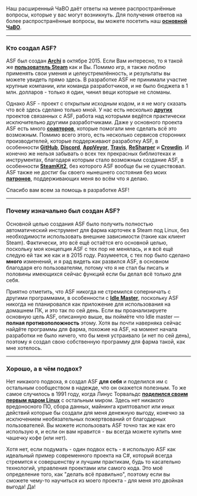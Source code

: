 Наш расширенный ЧаВО даёт ответы на менее распространённые вопросы, которые у вас могут возникнуть. Для получения ответов на более распространённые вопросы, вы можете посетить наш **[основной ЧаВО](https://github.com/JustArchiNET/ArchiSteamFarm/wiki/FAQ)**.

* * *

### Кто создал ASF?

ASF был создан **[Archi](https://github.com/JustArchi)** в октябре 2015. Если Вам интересно, то я такой же **[пользователь Steam](https://steamcommunity.com/profiles/76561198006963719)** как и Вы. Помимо игр, я также люблю применять свои умения и целеустремлённость, и результаты вы можете увидеть прямо здесь. В разработке ASF не принимали участие крупные компании, или команда разработчиков, и не было бюджета в 1 млн. долларов - только я один, чинил вещи которые не сломаны.

Однако ASF - проект с открытым исходным кодом, и я не могу сказать что всё здесь сделано только мной. У нас есть несколько **[других](https://github.com/JustArchiNET?q=ASF-)** проектов связанных с ASF, работа над которыми ведётся практически исключительно другими разработчиками. Даже у основного проекта ASF есть много **[соавторов](https://github.com/JustArchiNET/ArchiSteamFarm/graphs/contributors)**, которые помогали мне сделать всё это возможным. Помимо всего этого, есть несколько сервисов сторонних производителей, которые поддерживают разработку ASF, в особенности **[GitHub](https://github.com)**, **[Discord](https://discordapp.com/open-source)**, **[AppVeyor](https://www.appveyor.com)**, **[Travis](https://travis-ci.com)**, **[ReSharper](https://www.jetbrains.com/resharper)** и **[Crowdin](https://crowdin.com)**. И конечно же нельзя забывать о всех тех прекрасных библиотеках и инструментах, благодаря которым стало возможным создание ASF, в особенности **[SteamKit2](https://github.com/SteamRE/SteamKit)**, без которого ASF вообще бы не существовал. ASF также не достиг бы своего нынешнего состояния без моих **[патронов](https://www.patreon.com/JustArchi)**, поддерживающих меня во всём что я делаю.

Спасибо вам всем за помощь в разработке ASF!

* * *

### Почему изначально был создан ASF?

Основной целью создания ASF было получить полностью автоматический инструмент для фарма карточек в Steam под Linux, без необходимости использовать внешние зависимости (такие как клиент Steam). Фактически, это всё ещё остаётся его основной целью, поскольку моя концепция ASF с тех пор не менялась, и я всё ещё следую ей так же как и в 2015 году. Разумеется, с тех пор было сделано **много** изменений, и я рад видеть как развился ASF, в основном благодаря его пользователям, потому что я не стал бы писать и половины имеющихся сейчас функций если бы делал всё только для себя.

Приятно отметить, что ASF никогда не стремился соперничать с другими программами, в особенности с **[Idle Master](https://www.steamidlemaster.com)**, поскольку ASF никогда не планировался как приложение для использования на домашнем ПК, и это так по сей день. Если вы проанализируете основную цель ASF, описанную выше, вы поймёте что Idle master — **полная противоположность** этому. Хотя вы почти наверняка сейчас найдёте программы для фарма, похожие на ASF, на момент начала разработки не было ничего, что бы меня устраивало (и нет по сей день), поэтому я создал свою собственную программу для фарма такой, как мне хотелось.

* * *

### Хорошо, а в чём подвох?

Нет никакого подвоха, я создал ASF **для себя** и поделился им с остальным сообществом в надежде, что он окажется полезным. То же самое случилось в 1991 году, когда Линус Торвальдс **[поделился своим первым ядром Linux](https://groups.google.com/forum/#!msg/comp.os.Minix/dlNtH7RRrGA/SwRavCzVE7gJ)** с остальным миром. Здесь нет никакого вредоносного ПО, сбора данных, майнинга криптовалют или иных действий которые бы создали для меня денежную выгоду, конечно за исключением необязательных пожертвований от благодарных пользователей. Вы можете использовать ASF точно так же как его использую я, и если он вам нравится - вы всегда можете купить мне чашечку кофе (или нет).

Хотя нет, если подумать - один подвох есть - я использую ASF как идеальный пример современного проекта на C#, который всегда стремится к совершенству и лучшим практикам, будь то касательно технологий, управления проектами или самого кода. Это моё определение того, как "делать всё правильно", поэтому если вы сможете чему-то научиться из моего проекта - для меня это двойная выгода! Да!